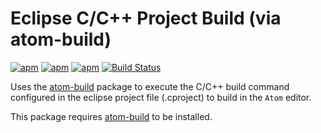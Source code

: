 # Eclipse C/C++ Project Build (via atom-build)

[![apm](https://img.shields.io/apm/l/build-eclipse.svg)](https://atom.io/packages/build-eclipse)
[![apm](https://img.shields.io/apm/v/build-eclipse.svg)](https://atom.io/packages/build-eclipse)
[![apm](https://img.shields.io/apm/dm/build-eclipse.svg)](https://atom.io/packages/build-eclipse)
[![Build Status](https://travis-ci.org/mdaskalov/atom-build-eclipse.svg?branch=master)](https://travis-ci.org/mdaskalov/atom-build-eclipse)

Uses the [atom-build](https://github.com/noseglid/atom-build) package to execute
the C/C++ build command configured in the eclipse project file (.cproject) to build in the `Atom` editor.

This package requires [atom-build](https://github.com/noseglid/atom-build) to be installed.
